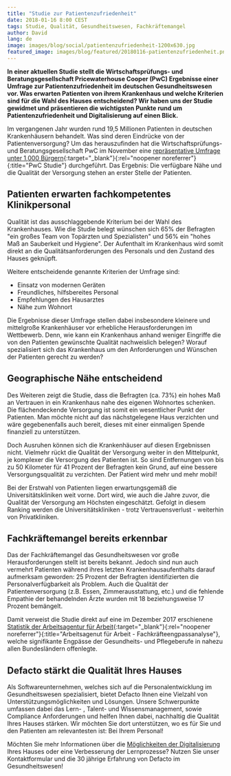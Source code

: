 ```yaml
---
title: "Studie zur Patientenzufriedenheit"
date: 2018-01-16 8:00 CEST
tags: Studie, Qualität, Gesundheitswesen, Fachkräftemangel
author: David
lang: de
image: images/blog/social/patientenzufriedenheit-1200x630.jpg
featured_image: images/blog/featured/20180116-patientenzufriedenheit.png
---
```


__In einer aktuellen Studie stellt die Wirtschaftsprüfungs- und Beratungsgesellschaft Pricewaterhouse Cooper (PwC) Ergebnisse einer Umfrage zur Patientenzufriedenheit im deutschen Gesundheitswesen vor. Was erwarten Patienten von ihrem Krankenhaus und welche Kriterien sind für die Wahl des Hauses entscheidend? Wir haben uns der Studie gewidmet und präsentieren die wichtigsten Punkte rund um Patientenzufriedenheit und Digitalisierung auf einen Blick.__

Im vergangenen Jahr wurden rund 19,5 Millionen Patienten in deutschen Krankenhäusern behandelt. Was sind deren Eindrücke von der Patientenversorgung? Um das herauszufinden hat die Wirtschaftsprüfungs- und Beratungsgesellschaft PwC im November eine [repräsentative Umfrage unter 1,000 Bürgern](https://www.pwc.de/de/pressemitteilungen/2017/pwc-studie-erste-hilfe-krankenhaeuser-2017-v2.pdf){:target="_blank"}{:rel="noopener noreferrer"}{:title="PwC Studie"} durchgeführt. Das Ergebnis: Die verfügbare Nähe und die Qualität der Versorgung stehen an erster Stelle der Patienten.

## Patienten erwarten fachkompetentes Klinikpersonal

Qualität ist das ausschlaggebende Kriterium bei der Wahl des Krankenhauses. Wie die Studie belegt wünschen sich 65% der Befragten "ein großes Team von Topärzten und Spezialisten" und 56% ein "hohes Maß an Sauberkeit und Hygiene". Der Aufenthalt im Krankenhaus wird somit direkt an die Qualitätsanforderungen des Personals und den Zustand des Hauses geknüpft.

Weitere entscheidende genannte Kriterien der Umfrage sind:

- Einsatz von modernen Geräten
- Freundliches, hilfsbereites Personal
- Empfehlungen des Hausarztes
- Nähe zum Wohnort

Die Ergebnisse dieser Umfrage stellen dabei insbesondere kleinere und mittelgroße Krankenhäuser vor erhebliche Herausforderungen im Wettbewerb. Denn, wie kann ein Krankenhaus anhand weniger Eingriffe die von den Patienten gewünschte Qualität nachweislich belegen? Worauf spezialisiert sich das Krankenhaus um den Anforderungen und Wünschen der Patienten gerecht zu werden?

## Geographische Nähe entscheidend

Des Weiteren zeigt die Studie, dass die Befragten (ca. 73%) ein hohes Maß an Vertrauen in ein Krankenhaus nahe des eigenen Wohnortes schenken. Die flächendeckende Versorgung ist somit ein wesentlicher Punkt der Patienten. Man möchte nicht auf das nächstgelegene Haus verzichten und wäre gegebenenfalls auch bereit, dieses mit einer einmaligen Spende finanziell zu unterstützen.

Doch Ausruhen können sich die Krankenhäuser auf diesen Ergebnissen nicht. Vielmehr rückt die Qualität der Versorgung weiter in den Mittelpunkt, je komplexer die Versorgung des Patienten ist. So sind Entfernungen von bis zu 50 Kilometer für 41 Prozent der Befragten kein Grund, auf eine bessere Versorgungsqualität zu verzichten. Der Patient wird mehr und mehr mobil!

Bei der Erstwahl von Patienten liegen erwartungsgemäß die Universitätskliniken weit vorne. Dort wird, wie auch die Jahre zuvor, die Qualität der Versorgung am Höchsten eingeschätzt. Gefolgt in diesem Ranking werden die Universitätskliniken - trotz Vertrauensverlust - weiterhin von Privatkliniken.

## Fachkräftemangel bereits erkennbar

Das der Fachkräftemangel das Gesundheitswesen vor große Herausforderungen stellt ist bereits bekannt. Jedoch sind nun auch vermehrt Patienten während ihres letzten Krankenhausaufenthalts darauf aufmerksam geworden: 25 Prozent der Befragten identifizierten die Personalverfügbarkeit als Problem. Auch die Qualität der Patientenversorgung (z.B. Essen, Zimmerausstattung, etc.) und die fehlende Empathie der behandelnden Ärzte wurden mit 18 beziehungsweise 17 Prozent bemängelt.

Damit verweist die Studie direkt auf eine im Dezember 2017 erschienene [Statistik der Arbeitsagentur für Arbeit](https://statistik.arbeitsagentur.de/Navigation/Footer/Top-Produkte/Fachkraefteengpassanalyse-Nav.html){:target="_blank"}{:rel="noopener noreferrer"}{:title="Arbeitsagenut für Arbeit - Fachkräfteengpassanalyse"}, welche signifikante Engpässe der Gesundheits- und Pflegeberufe in nahezu allen Bundesländern offenlegte.

## Defacto stärkt die Qualität Ihres Hauses

Als Softwareunternehmen, welches sich auf die Personalentwicklung im Gesundheitswesen spezialisiert, bietet Defacto Ihnen eine Vielzahl von Unterstützungsmöglichkeiten und Lösungen. Unsere Schwerpunkte umfassen dabei das Lern- , Talent- und Wissensmanagement, sowie Compliance Anforderungen und helfen Ihnen dabei, nachhaltig die Qualität Ihres Hauses stärken. Wir möchten Sie dort unterstützen, wo es für Sie und den Patienten am relevantesten ist: Bei Ihrem Personal!

Möchten Sie mehr Informationen über die [Möglichkeiten der Digitalisierung](/digitalisierung-im-krankenhaus/) Ihres Hauses oder eine Verbesserung der Lernprozesse? Nutzen Sie unser Kontaktformular und die 30 jährige Erfahrung von Defacto im Gesundheitswesen!
